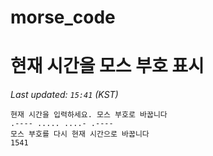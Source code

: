 # morse_code
# 현재 시간을 모스 부호 표시
<!-- MORSE_TIME_START -->
_Last updated: `15:41` (KST)_

```
현재 시간을 입력하세요. 모스 부호로 바꿉니다
.---- ..... ....- .----
모스 부호를 다시 현재 시간으로 바꿉니다
1541
```
<!-- MORSE_TIME_END -->
